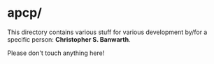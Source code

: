 # apcp/

This directory contains various stuff for various development by/for a specific person: **Christopher S. Banwarth**.

Please don't touch anything here!
